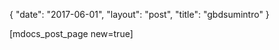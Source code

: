 {
   "date": "2017-06-01",
   "layout": "post",
   "title": "gbdsumintro"
}

[mdocs_post_page new=true]